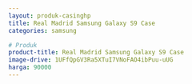 ```yaml
---
layout: produk-casinghp
title: Real Madrid Samsung Galaxy S9 Case
categories: samsung

# Produk
product-title: Real Madrid Samsung Galaxy S9 Case
image-drive: 1UFfQpGV3Ra5XTuI7VNoFAO4ibPuu-uUG
harga: 90000
---
```

